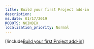 ```yaml
---
title: Build your first Project add-in
description: 
ms.date: 01/17/2019
ROBOTS: NOINDEX
localization_priority: Normal
---
```


[!include[Build your first Project add-in](../includes/file-get-started-project.md)]
